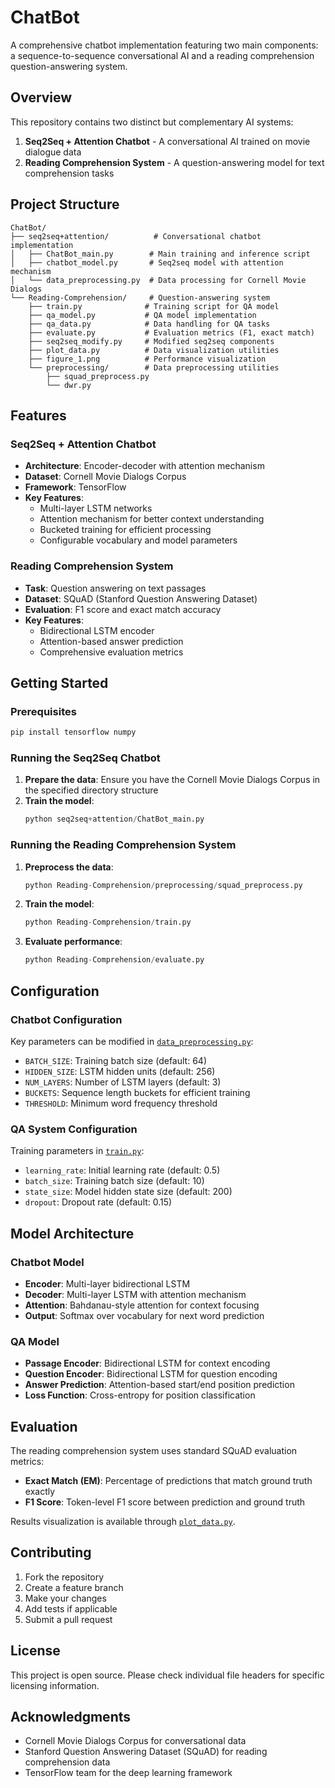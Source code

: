 # ChatBot

A comprehensive chatbot implementation featuring two main components: a sequence-to-sequence conversational AI and a reading comprehension question-answering system.

## Overview

This repository contains two distinct but complementary AI systems:

1. **Seq2Seq + Attention Chatbot** - A conversational AI trained on movie dialogue data
2. **Reading Comprehension System** - A question-answering model for text comprehension tasks

## Project Structure

```
ChatBot/
├── seq2seq+attention/          # Conversational chatbot implementation
│   ├── ChatBot_main.py        # Main training and inference script
│   ├── chatbot_model.py       # Seq2seq model with attention mechanism
│   └── data_preprocessing.py  # Data processing for Cornell Movie Dialogs
└── Reading-Comprehension/     # Question-answering system
    ├── train.py              # Training script for QA model
    ├── qa_model.py           # QA model implementation
    ├── qa_data.py            # Data handling for QA tasks
    ├── evaluate.py           # Evaluation metrics (F1, exact match)
    ├── seq2seq_modify.py     # Modified seq2seq components
    ├── plot_data.py          # Data visualization utilities
    ├── figure_1.png          # Performance visualization
    └── preprocessing/        # Data preprocessing utilities
        ├── squad_preprocess.py
        └── dwr.py
```

## Features

### Seq2Seq + Attention Chatbot
- **Architecture**: Encoder-decoder with attention mechanism
- **Dataset**: Cornell Movie Dialogs Corpus
- **Framework**: TensorFlow
- **Key Features**:
  - Multi-layer LSTM networks
  - Attention mechanism for better context understanding
  - Bucketed training for efficient processing
  - Configurable vocabulary and model parameters

### Reading Comprehension System
- **Task**: Question answering on text passages
- **Dataset**: SQuAD (Stanford Question Answering Dataset)
- **Evaluation**: F1 score and exact match accuracy
- **Key Features**:
  - Bidirectional LSTM encoder
  - Attention-based answer prediction
  - Comprehensive evaluation metrics

## Getting Started

### Prerequisites

```bash
pip install tensorflow numpy
```

### Running the Seq2Seq Chatbot

1. **Prepare the data**: Ensure you have the Cornell Movie Dialogs Corpus in the specified directory structure
2. **Train the model**:
   ```python
   python seq2seq+attention/ChatBot_main.py
   ```

### Running the Reading Comprehension System

1. **Preprocess the data**:
   ```python
   python Reading-Comprehension/preprocessing/squad_preprocess.py
   ```

2. **Train the model**:
   ```python
   python Reading-Comprehension/train.py
   ```

3. **Evaluate performance**:
   ```python
   python Reading-Comprehension/evaluate.py
   ```

## Configuration

### Chatbot Configuration
Key parameters can be modified in [`data_preprocessing.py`](seq2seq+attention/data_preprocessing.py):

- `BATCH_SIZE`: Training batch size (default: 64)
- `HIDDEN_SIZE`: LSTM hidden units (default: 256)
- `NUM_LAYERS`: Number of LSTM layers (default: 3)
- `BUCKETS`: Sequence length buckets for efficient training
- `THRESHOLD`: Minimum word frequency threshold

### QA System Configuration
Training parameters in [`train.py`](Reading-Comprehension/train.py):

- `learning_rate`: Initial learning rate (default: 0.5)
- `batch_size`: Training batch size (default: 10)
- `state_size`: Model hidden state size (default: 200)
- `dropout`: Dropout rate (default: 0.15)

## Model Architecture

### Chatbot Model
- **Encoder**: Multi-layer bidirectional LSTM
- **Decoder**: Multi-layer LSTM with attention mechanism
- **Attention**: Bahdanau-style attention for context focusing
- **Output**: Softmax over vocabulary for next word prediction

### QA Model
- **Passage Encoder**: Bidirectional LSTM for context encoding
- **Question Encoder**: Bidirectional LSTM for question encoding
- **Answer Prediction**: Attention-based start/end position prediction
- **Loss Function**: Cross-entropy for position classification

## Evaluation

The reading comprehension system uses standard SQuAD evaluation metrics:
- **Exact Match (EM)**: Percentage of predictions that match ground truth exactly
- **F1 Score**: Token-level F1 score between prediction and ground truth

Results visualization is available through [`plot_data.py`](Reading-Comprehension/plot_data.py).

## Contributing

1. Fork the repository
2. Create a feature branch
3. Make your changes
4. Add tests if applicable
5. Submit a pull request

## License

This project is open source. Please check individual file headers for specific licensing information.

## Acknowledgments

- Cornell Movie Dialogs Corpus for conversational data
- Stanford Question Answering Dataset (SQuAD) for reading comprehension data
- TensorFlow team for the deep learning framework